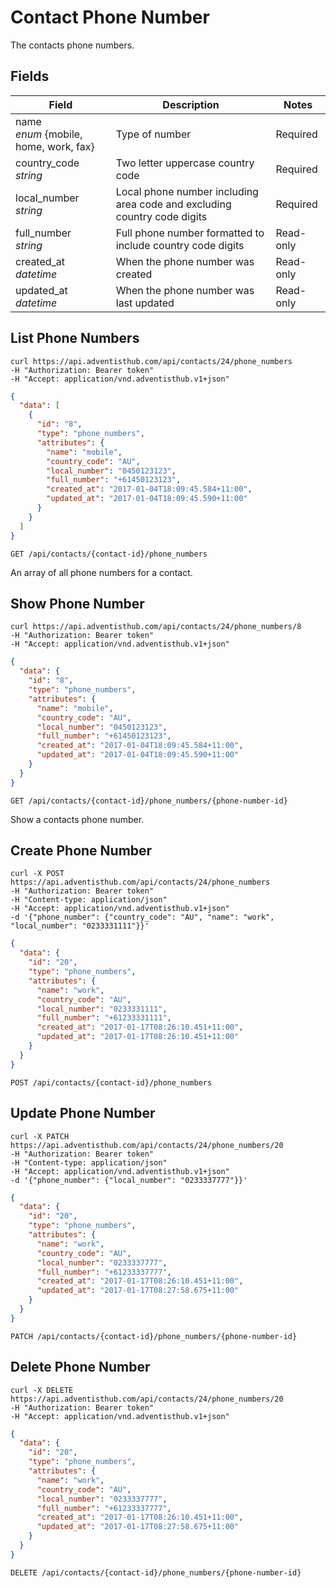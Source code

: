 # Contact Phone Number

The contacts phone numbers.

## Fields

Field | Description | Notes
----- | ----------- | -----
name<br> *enum* {mobile, home, work, fax} | Type of number | Required
country_code<br> *string* | Two letter uppercase country code | Required
local_number<br> *string* | Local phone number including area code and excluding country code digits | Required
full_number<br> *string* | Full phone number formatted to include country code digits | Read-only
created_at<br> *datetime* | When the phone number was created | Read-only
updated_at<br> *datetime* | When the phone number was last updated | Read-only

## List Phone Numbers
```shell
curl https://api.adventisthub.com/api/contacts/24/phone_numbers
-H "Authorization: Bearer token"
-H "Accept: application/vnd.adventisthub.v1+json"
```
```json
{
  "data": [
    {
      "id": "8",
      "type": "phone_numbers",
      "attributes": {
        "name": "mobile",
        "country_code": "AU",
        "local_number": "0450123123",
        "full_number": "+61450123123",
        "created_at": "2017-01-04T18:09:45.584+11:00",
        "updated_at": "2017-01-04T18:09:45.590+11:00"
      }
    }
  ]
}
```

`GET /api/contacts/{contact-id}/phone_numbers`

An array of all phone numbers for a contact.

## Show Phone Number
```shell
curl https://api.adventisthub.com/api/contacts/24/phone_numbers/8
-H "Authorization: Bearer token"
-H "Accept: application/vnd.adventisthub.v1+json"
```
```json
{
  "data": {
    "id": "8",
    "type": "phone_numbers",
    "attributes": {
      "name": "mobile",
      "country_code": "AU",
      "local_number": "0450123123",
      "full_number": "+61450123123",
      "created_at": "2017-01-04T18:09:45.584+11:00",
      "updated_at": "2017-01-04T18:09:45.590+11:00"
    }
  }  
}
```

`GET /api/contacts/{contact-id}/phone_numbers/{phone-number-id}`

Show a contacts phone number.

## Create Phone Number

```shell
curl -X POST https://api.adventisthub.com/api/contacts/24/phone_numbers
-H "Authorization: Bearer token"
-H "Content-type: application/json"
-H "Accept: application/vnd.adventisthub.v1+json"
-d '{"phone_number": {"country_code": "AU", "name": "work", "local_number": "0233331111"}}'
```
```json
{
  "data": {
    "id": "20",
    "type": "phone_numbers",
    "attributes": {
      "name": "work",
      "country_code": "AU",
      "local_number": "0233331111",
      "full_number": "+61233331111",
      "created_at": "2017-01-17T08:26:10.451+11:00",
      "updated_at": "2017-01-17T08:26:10.451+11:00"
    }
  }
}
```

`POST /api/contacts/{contact-id}/phone_numbers`

## Update Phone Number

```shell
curl -X PATCH https://api.adventisthub.com/api/contacts/24/phone_numbers/20
-H "Authorization: Bearer token"
-H "Content-type: application/json"
-H "Accept: application/vnd.adventisthub.v1+json"
-d '{"phone_number": {"local_number": "0233337777"}}'
```
```json
{
  "data": {
    "id": "20",
    "type": "phone_numbers",
    "attributes": {
      "name": "work",
      "country_code": "AU",
      "local_number": "0233337777",
      "full_number": "+61233337777",
      "created_at": "2017-01-17T08:26:10.451+11:00",
      "updated_at": "2017-01-17T08:27:58.675+11:00"
    }
  }
}
```

`PATCH /api/contacts/{contact-id}/phone_numbers/{phone-number-id}`

## Delete Phone Number

```shell
curl -X DELETE https://api.adventisthub.com/api/contacts/24/phone_numbers/20
-H "Authorization: Bearer token"
-H "Accept: application/vnd.adventisthub.v1+json"
```
```json
{
  "data": {
    "id": "20",
    "type": "phone_numbers",
    "attributes": {
      "name": "work",
      "country_code": "AU",
      "local_number": "0233337777",
      "full_number": "+61233337777",
      "created_at": "2017-01-17T08:26:10.451+11:00",
      "updated_at": "2017-01-17T08:27:58.675+11:00"
    }
  }
}
```

`DELETE /api/contacts/{contact-id}/phone_numbers/{phone-number-id}`